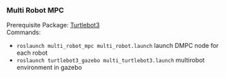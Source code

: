 ### Multi Robot MPC  
Prerequisite Package: [Turtlebot3](https://emanual.robotis.com/docs/en/platform/turtlebot3/simulation/)  
Commands: 
* ```roslaunch multi_robot_mpc multi_robot.launch``` launch DMPC node for each robot
* ```roslaunch turtlebot3_gazebo multi_turtlebot3.launch``` multirobot environment in gazebo
